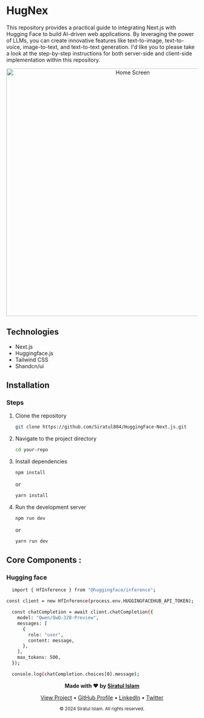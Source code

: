 <h1 align="left" >
HugNex 
</h1>


<p align="left">
This repository provides a practical guide to integrating Next.js with Hugging Face to build AI-driven web applications. By leveraging the power of LLMs, you can create innovative features like text-to-image, text-to-voice, image-to-text, and text-to-text generation. I'd like you to please take a look at the step-by-step instructions for both server-side and client-side implementation within this repository.
</p>

<p align="center">
  <img src="https://hugging-face-next-js-woad.vercel.app/hugnex.png" alt="Home Screen" width="650"/>
</p>


</div>

## Technologies
- Next.js
- Huggingface.js
- Tailwind CSS 
- Shandcn/ui
  

## Installation

### Steps

1. Clone the repository
    ```bash
    git clone https://github.com/Siratul804/HuggingFace-Next.js.git
    ```
2. Navigate to the project directory
    ```bash
    cd your-repo
    ```
3. Install dependencies
    ```bash
    npm install
    ```
    or
   
      ```bash
    yarn install
    ```
5. Run the development server
    ```bash
    npm run dev
    ```
    or
   
     ```bash
    yarn run dev
    ```

## Core Components : 
### Hugging face
  ```bash
    import { HfInference } from "@huggingface/inference";

  const client = new HfInference(process.env.HUGGINGFACEHUB_API_TOKEN);

    const chatCompletion = await client.chatCompletion({
      model: "Qwen/QwQ-32B-Preview",
      messages: [
        {
          role: "user",
          content: message,
        },
      ],
      max_tokens: 500,
    });

    console.log(chatCompletion.choices[0].message);
  ```

<p align="center">
<b>Made with ❤️ by   <a href="https://github.com/Siratul804">  Siratul Islam </a> </b> 
</p>

<p align="center">
  <a href="https://github.com/Siratul804?tab=repositories">View Project</a> •
  <a href="https://github.com/Siratul804">GitHub Profile</a> •
  <a href="https://www.linkedin.com/in/siratulislam/">LinkedIn</a> •
  <a href="https://x.com/Siratul074">Twitter</a>
</p>

<p align="center">
  <small>© 2024 Siratul Islam. All rights reserved.</small>
</p>
